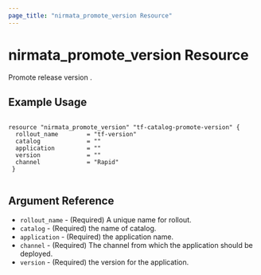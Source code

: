 ```yaml
---
page_title: "nirmata_promote_version Resource"
---
```


# nirmata_promote_version Resource

 Promote release version .

## Example Usage

```hcl

resource "nirmata_promote_version" "tf-catalog-promote-version" {
  rollout_name        = "tf-version"
  catalog             = ""
  application         = ""
  version             = ""
  channel             = "Rapid"
 }


```

## Argument Reference

* `rollout_name` - (Required) A unique name for rollout.
* `catalog` - (Required) the name of catalog.
* `application` - (Required) the application name.
* `channel` - (Required) The channel from which the application should be deployed.
* `version` - (Required)  the version for the application.